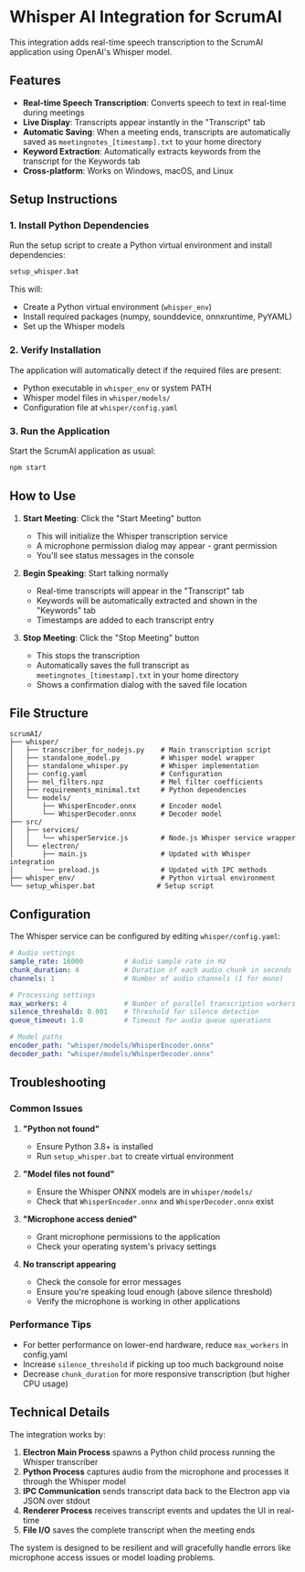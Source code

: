 # Whisper AI Integration for ScrumAI

This integration adds real-time speech transcription to the ScrumAI application using OpenAI's Whisper model.

## Features

- **Real-time Speech Transcription**: Converts speech to text in real-time during meetings
- **Live Display**: Transcripts appear instantly in the "Transcript" tab
- **Automatic Saving**: When a meeting ends, transcripts are automatically saved as `meetingnotes_[timestamp].txt` to your home directory
- **Keyword Extraction**: Automatically extracts keywords from the transcript for the Keywords tab
- **Cross-platform**: Works on Windows, macOS, and Linux

## Setup Instructions

### 1. Install Python Dependencies

Run the setup script to create a Python virtual environment and install dependencies:

```bash
setup_whisper.bat
```

This will:
- Create a Python virtual environment (`whisper_env`)
- Install required packages (numpy, sounddevice, onnxruntime, PyYAML)
- Set up the Whisper models

### 2. Verify Installation

The application will automatically detect if the required files are present:
- Python executable in `whisper_env` or system PATH
- Whisper model files in `whisper/models/`
- Configuration file at `whisper/config.yaml`

### 3. Run the Application

Start the ScrumAI application as usual:

```bash
npm start
```

## How to Use

1. **Start Meeting**: Click the "Start Meeting" button
   - This will initialize the Whisper transcription service
   - A microphone permission dialog may appear - grant permission
   - You'll see status messages in the console

2. **Begin Speaking**: Start talking normally
   - Real-time transcripts will appear in the "Transcript" tab
   - Keywords will be automatically extracted and shown in the "Keywords" tab
   - Timestamps are added to each transcript entry

3. **Stop Meeting**: Click the "Stop Meeting" button
   - This stops the transcription
   - Automatically saves the full transcript as `meetingnotes_[timestamp].txt` in your home directory
   - Shows a confirmation dialog with the saved file location

## File Structure

```
scrumAI/
├── whisper/
│   ├── transcriber_for_nodejs.py    # Main transcription script
│   ├── standalone_model.py          # Whisper model wrapper
│   ├── standalone_whisper.py        # Whisper implementation
│   ├── config.yaml                  # Configuration
│   ├── mel_filters.npz              # Mel filter coefficients
│   ├── requirements_minimal.txt     # Python dependencies
│   └── models/
│       ├── WhisperEncoder.onnx      # Encoder model
│       └── WhisperDecoder.onnx      # Decoder model
├── src/
│   ├── services/
│   │   └── whisperService.js        # Node.js Whisper service wrapper
│   └── electron/
│       ├── main.js                  # Updated with Whisper integration
│       └── preload.js               # Updated with IPC methods
├── whisper_env/                     # Python virtual environment
└── setup_whisper.bat               # Setup script
```

## Configuration

The Whisper service can be configured by editing `whisper/config.yaml`:

```yaml
# Audio settings
sample_rate: 16000          # Audio sample rate in Hz
chunk_duration: 4           # Duration of each audio chunk in seconds
channels: 1                 # Number of audio channels (1 for mono)

# Processing settings
max_workers: 4              # Number of parallel transcription workers
silence_threshold: 0.001    # Threshold for silence detection
queue_timeout: 1.0          # Timeout for audio queue operations

# Model paths
encoder_path: "whisper/models/WhisperEncoder.onnx"
decoder_path: "whisper/models/WhisperDecoder.onnx"
```

## Troubleshooting

### Common Issues

1. **"Python not found"**
   - Ensure Python 3.8+ is installed
   - Run `setup_whisper.bat` to create virtual environment

2. **"Model files not found"**
   - Ensure the Whisper ONNX models are in `whisper/models/`
   - Check that `WhisperEncoder.onnx` and `WhisperDecoder.onnx` exist

3. **"Microphone access denied"**
   - Grant microphone permissions to the application
   - Check your operating system's privacy settings

4. **No transcript appearing**
   - Check the console for error messages
   - Ensure you're speaking loud enough (above silence threshold)
   - Verify the microphone is working in other applications

### Performance Tips

- For better performance on lower-end hardware, reduce `max_workers` in config.yaml
- Increase `silence_threshold` if picking up too much background noise
- Decrease `chunk_duration` for more responsive transcription (but higher CPU usage)

## Technical Details

The integration works by:

1. **Electron Main Process** spawns a Python child process running the Whisper transcriber
2. **Python Process** captures audio from the microphone and processes it through the Whisper model
3. **IPC Communication** sends transcript data back to the Electron app via JSON over stdout
4. **Renderer Process** receives transcript events and updates the UI in real-time
5. **File I/O** saves the complete transcript when the meeting ends

The system is designed to be resilient and will gracefully handle errors like microphone access issues or model loading problems.